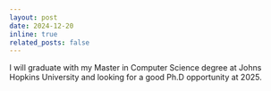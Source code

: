 ```yaml
---
layout: post
date: 2024-12-20
inline: true
related_posts: false
---
```


 I will graduate with my Master in Computer Science degree at Johns Hopkins University and looking for a good Ph.D opportunity at 2025.
